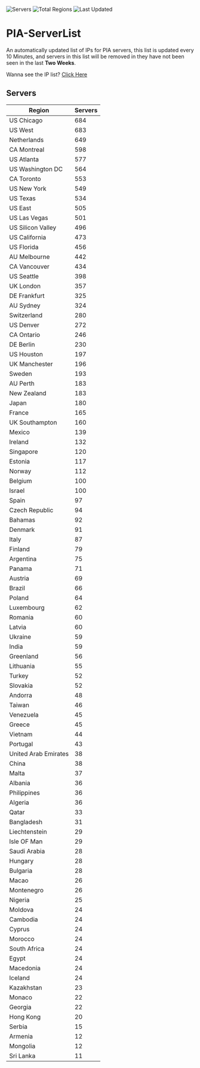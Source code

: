 ![Servers](https://img.shields.io/badge/Servers-15,911-darkgreen)
![Total Regions](https://img.shields.io/badge/Total_Regions-97-darkgreen)
![Last Updated](https://img.shields.io/badge/Last_Updated-January_3_2025_21:00_EST-darkgreen)

# PIA-ServerList
An automatically updated list of IPs for PIA servers, this list is updated every 10 Minutes, and servers in this list will be removed in they have not been seen in the last **Two Weeks**.

Wanna see the IP list? [Click Here](./servers.json)

## Servers
| Region               | Servers |
|----------------------|---------|
| US Chicago | 684 |
| US West | 683 |
| Netherlands | 649 |
| CA Montreal | 598 |
| US Atlanta | 577 |
| US Washington DC | 564 |
| CA Toronto | 553 |
| US New York | 549 |
| US Texas | 534 |
| US East | 505 |
| US Las Vegas | 501 |
| US Silicon Valley | 496 |
| US California | 473 |
| US Florida | 456 |
| AU Melbourne | 442 |
| CA Vancouver | 434 |
| US Seattle | 398 |
| UK London | 357 |
| DE Frankfurt | 325 |
| AU Sydney | 324 |
| Switzerland | 280 |
| US Denver | 272 |
| CA Ontario | 246 |
| DE Berlin | 230 |
| US Houston | 197 |
| UK Manchester | 196 |
| Sweden | 193 |
| AU Perth | 183 |
| New Zealand | 183 |
| Japan | 180 |
| France | 165 |
| UK Southampton | 160 |
| Mexico | 139 |
| Ireland | 132 |
| Singapore | 120 |
| Estonia | 117 |
| Norway | 112 |
| Belgium | 100 |
| Israel | 100 |
| Spain | 97 |
| Czech Republic | 94 |
| Bahamas | 92 |
| Denmark | 91 |
| Italy | 87 |
| Finland | 79 |
| Argentina | 75 |
| Panama | 71 |
| Austria | 69 |
| Brazil | 66 |
| Poland | 64 |
| Luxembourg | 62 |
| Romania | 60 |
| Latvia | 60 |
| Ukraine | 59 |
| India | 59 |
| Greenland | 56 |
| Lithuania | 55 |
| Turkey | 52 |
| Slovakia | 52 |
| Andorra | 48 |
| Taiwan | 46 |
| Venezuela | 45 |
| Greece | 45 |
| Vietnam | 44 |
| Portugal | 43 |
| United Arab Emirates | 38 |
| China | 38 |
| Malta | 37 |
| Albania | 36 |
| Philippines | 36 |
| Algeria | 36 |
| Qatar | 33 |
| Bangladesh | 31 |
| Liechtenstein | 29 |
| Isle OF Man | 29 |
| Saudi Arabia | 28 |
| Hungary | 28 |
| Bulgaria | 28 |
| Macao | 26 |
| Montenegro | 26 |
| Nigeria | 25 |
| Moldova | 24 |
| Cambodia | 24 |
| Cyprus | 24 |
| Morocco | 24 |
| South Africa | 24 |
| Egypt | 24 |
| Macedonia | 24 |
| Iceland | 24 |
| Kazakhstan | 23 |
| Monaco | 22 |
| Georgia | 22 |
| Hong Kong | 20 |
| Serbia | 15 |
| Armenia | 12 |
| Mongolia | 12 |
| Sri Lanka | 11 |